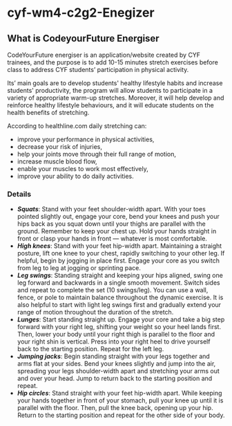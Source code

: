 # cyf-wm4-c2g2-Enegizer

## What is CodeyourFuture Energiser
CodeYourFuture energiser is an application/website created by CYF trainees, and the purpose is to add 10-15 minutes stretch exercises before class to address CYF students’ participation in physical activity.

Its’ main goals are to develop students' healthy lifestyle habits and increase students' productivity, the program will allow students to participate in a variety of appropriate warm-up stretches. Moreover, it will help develop and reinforce healthy lifestyle behaviours, and it will educate students on the health benefits of stretching. 

According to healthline.com daily stretching can:
- improve your performance in physical activities,
- decrease your risk of injuries, 
- help your joints move through their full range of motion, 
- increase muscle blood flow, 
- enable your muscles to work most effectively,
- improve your ability to do daily activities.
  
### Details
- ***Squats***: Stand with your feet shoulder-width apart. With your toes pointed slightly out, engage your core, bend your knees and push your hips back as you squat down until your thighs are parallel with the ground. Remember to keep your chest up. Hold your hands straight in front or clasp your hands in front — whatever is most comfortable.
- ***High knees***: Stand with your feet hip-width apart. Maintaining a straight posture, lift one knee to your chest, rapidly switching to your other leg. If helpful, begin by jogging in place first. Engage your core as you switch from leg to leg at jogging or sprinting pace.
- ***Leg swings***: Standing straight and keeping your hips aligned, swing one leg forward and backwards in a single smooth movement. Switch sides and repeat to complete the set (10 swings/leg). You can use a wall, fence, or pole to maintain balance throughout the dynamic exercise. It is also helpful to start with light leg swings first and gradually extend your range of motion throughout the duration of the stretch.
- ***Lunges***: Start standing straight up. Engage your core and take a big step forward with your right leg, shifting your weight so your heel lands first. Then, lower your body until your right thigh is parallel to the floor and your right shin is vertical. Press into your right heel to drive yourself back to the starting position. Repeat for the left leg.
- ***Jumping jacks***: Begin standing straight with your legs together and arms flat at your sides. Bend your knees slightly and jump into the air, spreading your legs shoulder-width apart and stretching your arms out and over your head. Jump to return back to the starting position and repeat.
- ***Hip circles***: Stand straight with your feet hip-width apart. While keeping your hands together in front of your stomach, pull your knee up until it is parallel with the floor. Then, pull the knee back, opening up your hip. Return to the starting position and repeat for the other side of your body. 


